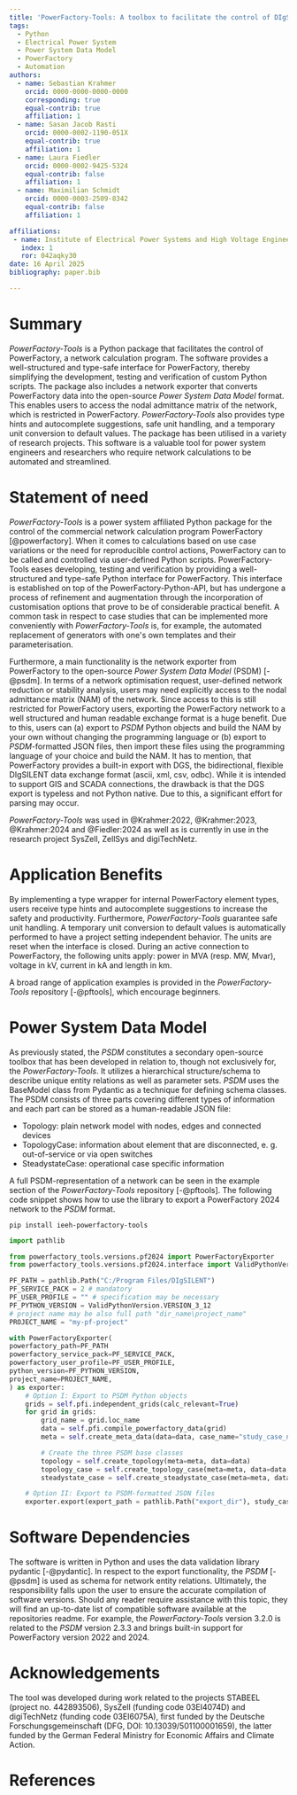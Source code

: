 ```yaml
---
title: 'PowerFactory-Tools: A toolbox to facilitate the control of DIgSILENT PowerFactory, written in Python'
tags:
  - Python
  - Electrical Power System
  - Power System Data Model
  - PowerFactory
  - Automation
authors:
  - name: Sebastian Krahmer
    orcid: 0000-0000-0000-0000
    corresponding: true
    equal-contrib: true
    affiliation: 1
  - name: Sasan Jacob Rasti
    orcid: 0000-0002-1190-051X
    equal-contrib: true
    affiliation: 1
  - name: Laura Fiedler
    orcid: 0000-0002-9425-5324
    equal-contrib: false
    affiliation: 1
  - name: Maximilian Schmidt
    orcid: 0000-0003-2509-8342
    equal-contrib: false
    affiliation: 1

affiliations:
 - name: Institute of Electrical Power Systems and High Voltage Engineering, TUD Dresden University of Technology, Germany
   index: 1
   ror: 042aqky30
date: 16 April 2025
bibliography: paper.bib

---
```


# Summary

_PowerFactory-Tools_ is a Python package that facilitates the control of PowerFactory, a network calculation program. 
The software provides a well-structured and type-safe interface for PowerFactory, thereby simplifying the development, testing and verification of custom Python scripts. 
The package also includes a network exporter that converts PowerFactory data into the open-source _Power System Data Model_ format. 
This enables users to access the nodal admittance matrix of the network, which is restricted in PowerFactory. 
_PowerFactory-Tools_ also provides type hints and autocomplete suggestions, safe unit handling, and a temporary unit conversion to default values. 
The package has been utilised in a variety of research projects. 
This software is a valuable tool for power system engineers and researchers who require network calculations to be automated and streamlined.

# Statement of need

_PowerFactory-Tools_ is a power system affiliated Python package for the control of the commercial network calculation program PowerFactory [@powerfactory].
When it comes to calculations based on use case variations or the need for reproducible control actions, PowerFactory can to be called and controlled via user-defined Python scripts.
PowerFactory-Tools eases developing, testing and verification by providing a well-structured and type-safe Python interface for PowerFactory.
This interface is established on top of the PowerFactory-Python-API, but has undergone a process of refinement and augmentation through the incorporation of customisation options that prove to be of considerable practical benefit.
A common task in respect to case studies that can be implemented more conveniently with _PowerFactory-Tools_ is, for example, the automated replacement of generators with one's own templates and their parameterisation.

Furthermore, a main functionality is the network exporter from PowerFactory to the open-source _Power System Data Model_ (PSDM) [-@psdm].
In terms of a network optimisation request, user-defined network reduction or stability analysis, users may need explicitly access to the nodal admittance matrix (NAM) of the network. 
Since access to this is still restricted for PowerFactory users, exporting the PowerFactory network to a well structured and human readable exchange format is a huge benefit.
Due to this, users can (a) export to _PSDM_ Python objects and build the NAM by your own without changing the programming language or (b) export to _PSDM_-formatted JSON files, then import these files using the programming language of your choice and build the NAM.
It has to mention, that PowerFactory provides a built-in export with DGS, the bidirectional, flexible DIgSILENT data exchange format (ascii, xml, csv, odbc). 
While it is intended to support GIS and SCADA connections, the drawback is that the DGS export is typeless and not Python native. 
Due to this, a significant effort for parsing may occur.

_PowerFactory-Tools_ was used in @Krahmer:2022, @Krahmer:2023, @Krahmer:2024 and @Fiedler:2024 as well as is currently in use in the research project SysZell, ZellSys and digiTechNetz.

# Application Benefits

By implementing a type wrapper for internal PowerFactory element types, users 
receive type hints and autocomplete suggestions to increase the safety and productivity.
Furthermore, _PowerFactory-Tools_ guarantee safe unit handling. 
A temporary unit conversion to default values is automatically performed to have a project setting independent behavior. 
The units are reset when the interface is closed. 
During an active connection to PowerFactory, the following units apply: power in MVA (resp. MW, Mvar), voltage in kV, current in kA and length in km.

A broad range of application examples is provided in the _PowerFactory-Tools_ repository [-@pftools], which encourage beginners.

# Power System Data Model

As previously stated, the _PSDM_ constitutes a secondary open-source toolbox that has been developed in relation to, though not exclusively for, the _PowerFactory-Tools_.
It utilizes a hierarchical structure/schema to describe unique entity relations as well as parameter sets. 
_PSDM_ uses the BaseModel class from Pydantic as a technique for defining schema classes.
The PSDM consists of three parts covering different types of information and each part can be stored as a human-readable JSON file:
- Topology: plain network model with nodes, edges and connected devices
- TopologyCase: information about element that are disconnected, e. g. out-of-service or via open switches
- SteadystateCase: operational case specific information

A full PSDM-representation of a network can be seen in the example section of the _PowerFactory-Tools_ repository [-@pftools].
The following code snippet shows how to use the library to export a PowerFactory 2024 network to the _PSDM_ format.

```shell
pip install ieeh-powerfactory-tools
```

```python
import pathlib

from powerfactory_tools.versions.pf2024 import PowerFactoryExporter
from powerfactory_tools.versions.pf2024.interface import ValidPythonVersion

PF_PATH = pathlib.Path("C:/Program Files/DIgSILENT")
PF_SERVICE_PACK = 2 # mandatory
PF_USER_PROFILE = "" # specification may be necessary
PF_PYTHON_VERSION = ValidPythonVersion.VERSION_3_12
# project name may be also full path "dir_name\project_name"
PROJECT_NAME = "my-pf-project"

with PowerFactoryExporter(
powerfactory_path=PF_PATH
powerfactory_service_pack=PF_SERVICE_PACK,
powerfactory_user_profile=PF_USER_PROFILE,
python_version=PF_PYTHON_VERSION,
project_name=PROJECT_NAME,
) as exporter:
    # Option I: Export to PSDM Python objects
    grids = self.pfi.independent_grids(calc_relevant=True)
    for grid in grids:
        grid_name = grid.loc_name
        data = self.pfi.compile_powerfactory_data(grid)
        meta = self.create_meta_data(data=data, case_name="study_case_name")

        # Create the three PSDM base classes
        topology = self.create_topology(meta=meta, data=data)
        topology_case = self.create_topology_case(meta=meta, data=data, topology=topology)
        steadystate_case = self.create_steadystate_case(meta=meta, data=data, topology=topology)

    # Option II: Export to PSDM-formatted JSON files
    exporter.export(export_path = pathlib.Path("export_dir"), study_case_names=["study_case_name"])
```

# Software Dependencies

The software is written in Python and uses the data validation library pydantic [-@pydantic].
In respect to the export functionality, the _PSDM_ [-@psdm] is used as schema for network entity relations.
Ultimately, the responsibility falls upon the user to ensure the accurate compilation of software versions. 
Should any reader require assistance with this topic, they will find an up-to-date list of compatible software available at the repositories readme.
For example, the _PowerFactory-Tools_ version 3.2.0 is related to the _PSDM_ version 2.3.3 and brings built-in support for PowerFactory version 2022 and 2024.

# Acknowledgements

The tool was developed during work related to the projects STABEEL (project no. 442893506), SysZell (funding code 03EI4074D) and digiTechNetz (funding code 03EI6075A), first funded by the Deutsche Forschungsgemeinschaft (DFG, DOI: 10.13039/501100001659), the latter funded by the German Federal Ministry for Economic Affairs and Climate Action.

# References
